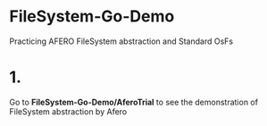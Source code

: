 # FileSystem-Go-Demo
Practicing AFERO FileSystem abstraction and Standard OsFs

# 1.
Go to <b>FileSystem-Go-Demo/AferoTrial</b> to see the demonstration of FileSystem abstraction by Afero
